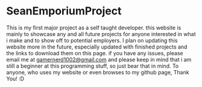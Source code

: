 # SeanEmporiumProject
This is my first major project as a self taught developer. 
this website is mainly to showcase any and all future projects for anyone interested in what i make and to show off to potential employers. 
I plan on updating this website more in the future, especially updated with finished projects and the links to download them on this page.
if you have any issues, please email me at gamernerd1002@gmail.com and please keep in mind that i am still a beginner at this programming stuff, so just bear that in mind.
To anyone, who uses my website or even browses to my github page, Thank You! :D
